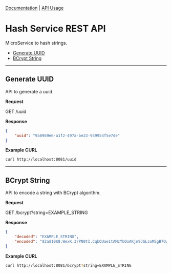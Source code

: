 [Documentation](../../README.md#documentation) | [API Usage](README.md)

# Hash Service REST API

MicroService to hash strings.

* [Generate UUID](#generate-uuid)
* [BCrypt String](#bcrypt-string)

---

## Generate UUID

API to generate a uuid

**Request**

GET /uuid

**Response**

```json
{
    "uuid": "9a0969e6-a1f2-497a-be23-939954f5e7de"
}
```

**Example CURL**

```bash
curl http://localhost:8081/uuid
```

---

## BCrypt String

API to encode a string with BCrypt algorithm.

**Request**

GET /bcrypt?string=EXAMPLE_STRING

**Response**

```json
{
    "decoded": "EXAMPLE_STRING",
    "encoded": "$2a$10$8.WexK.3rPN0tI.CqbQUae1tAMzYbQoAKjn9JSLzoM5gB7QwGcp6m"
}
```

**Example CURL**

```bash
curl http://localhost:8081/bcrypt?string=EXAMPLE_STRING
```